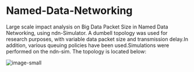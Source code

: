 # Named-Data-Networking
Large scale impact analysis on Big Data Packet Size in Named Data Netwοrking, using ndn-Simulator.
A dumbell topology was used for research purposes, with variable data packet size and transmission delay.In addition, various queuing policies have been used.Simulations were performed on the ndn-sim. 
The topology is located below:

![image-small](https://user-images.githubusercontent.com/64229853/83749129-e44a2f80-a66b-11ea-933a-aa9fe43b63bc.png)

 
